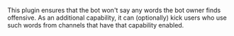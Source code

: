 This plugin ensures that the bot won't say any words the bot owner finds
offensive.  As an additional capability, it can (optionally) kick users who
use such words from channels that have that capability enabled.
